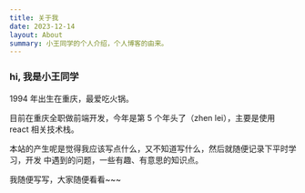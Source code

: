 ```yaml
---
title: 关于我
date: 2023-12-14
layout: About
summary: 小王同学的个人介绍，个人博客的由来。
---
```


<h3>hi, 我是小王同学</h3>

1994 年出生在重庆，最爱吃火锅。

目前在重庆全职做前端开发，今年是第 5 个年头了（zhen lei），主要是使用 react 相关技术栈。

本站的产生呢是觉得我应该写点什么，又不知道写什么，然后就随便记录下平时学习，开发
中遇到的问题，一些有趣、有意思的知识点。

我随便写写，大家随便看看~~~

<Start />
